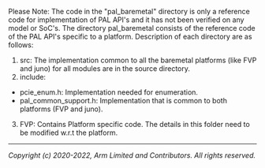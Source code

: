 
Please Note: The code in the "pal_baremetal" directory is only a reference code for implementation of PAL API's and it has not been verified on any model or SoC's.
The directory pal_baremetal consists of the reference code of the PAL API's specific to a platform.
Description of each directory are as follows:

1. src: The implementation common to all the baremetal platforms (like FVP and juno) for all modules are in the source directory.
2. include:
  -  pcie_enum.h: Implementation needed for enumeration.
  -  pal_common_support.h: Implementation that is common to both platforms (FVP and juno).
3. FVP: Contains Platform specific code. The details in this folder need to be modified w.r.t the platform.

-----------------

*Copyright (c) 2020-2022, Arm Limited and Contributors. All rights reserved.*
